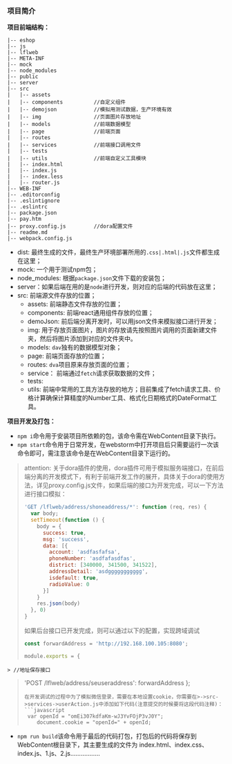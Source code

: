 ### 项目简介

**项目前端结构：**

```
|-- eshop
|-- js
|-- lflweb
|-- META-INF
|-- mock
|-- node_modules
|-- public
|-- server
|-- src
|   |-- assets
|   |-- components          //自定义组件
|   |-- demojson            //模拟用测试数据，生产环境有效
|   |-- img                 //页面图片存放地址
|   |-- models              //前端数据模型
|   |-- page                //前端页面
|   |-- routes
|   |-- services            //前端接口调用文件
|   |-- tests
|   |-- utils               //前端自定义工具模块
|   |-- index.html
|   |-- index.js
|   |-- index.less
|   |-- router.js
|-- WEB-INF
|-- .editorconfig
|-- .eslintignore
|-- .eslintrc
|-- package.json
|-- pay.htm
|-- proxy.config.js         //dora配置文件
|-- readme.md 
|-- webpack.config.js
```

- dist: 最终生成的文件，最终生产环境部署所用的```.css|.html|.js```文件都生成在这里；
- mock: 一个用于测试npm包；
- node_modules: 根据```package.json```文件下载的安装包；
- server：如果后端在用的是```node```进行开发，则对应的后端的代码放在这里；
- src: 前端源文件存放的位置；
  - assets: 前端静态文件存放的位置；
  - components: 前端react通用组件存放的位置；
  - demoJson: 前后端分离开发时，可以用json文件来模拟接口进行开发；
  - img: 用于存放页面图片，图片的存放请先按照图片调用的页面新建文件夹，然后将图片添加到对应的文件夹中。
  - models: ```dav```独有的数据模型对象；
  - page: 前端页面存放的位置；
  - routes: ```dva```项目原来存放页面的位置；
  - service： 前端通过```fetch```请求获取数据的文件；
  - tests: 
  - utils: 前端中常用的工具方法存放的地方；目前集成了fetch请求工具、价格计算确保计算精度的Number工具、格式化日期格式的DateFormat工具。

**项目开发及打包：**

  - ```npm i```命令用于安装项目所依赖的包，该命令需在WebContent目录下执行。
  - ```npm start```命令用于日常开发，在webstorm中打开项目后只需要运行一次该命令即可，需注意该命令是在WebContent目录下运行的。

  > attention: 关于dora插件的使用，dora插件可用于模拟服务端接口，在前后端分离的开发模式下，有利于前端开发工作的展开，具体关于dora的使用方法，详见proxy.config.js文件，如果后端的接口为开发完成，可以一下方法进行接口模拟：
  > ```javascript
  > 'GET /lflweb/address/shoneaddress/*': function (req, res) {
  >   var body;
  >   setTimeout(function () {
  >     body = {
  >       success: true,
  >       msg: 'success',
  >       data: [{
  >         account: 'asdfasfafsa',
  >         phoneNumber: 'asdfafasdfas',
  >         district: [340000, 341500, 341522],
  >         addressDetail: 'asdggggggggggg',
  >         isdefault: true,
  >         radioValue: 0
  >       }]
  >     }
  >     res.json(body)
  >   }, 0)
  > }
  > ```
  > 如果后台接口已开发完成，则可以通过以下的配置，实现跨域调试
  > ```javascript
  > const forwardAddress = 'http://192.168.100.105:8080';
> 
  > module.exports = {
    > //地址保存接口
  > 'POST /lflweb/address/seuseraddress': forwardAddress
> };
>   ```
>在开发调试的过程中为了模拟微信登录，需要在本地设置cookie，你需要在>->src->services->userAction.js中添加如下代码(注意提交的时候要将这段代码注释)：
>```javascript
>    var openId = "omEi307kdfaKm-wJ3YvFOjP3vJ0Y";
>		document.cookie = "openId=" + openId;
>```

  - ```npm run build```该命令用于最后的代码打包，打包后的代码将保存到WebContent根目录下，其主要生成的文件为 index.html、index.css、index.js、1.js、2.js.................
  
  

